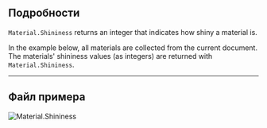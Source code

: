 ## Подробности
`Material.Shininess` returns an integer that indicates how shiny a material is.

In the example below, all materials are collected from the current document. The materials' shininess values (as integers) are returned with `Material.Shininess`.
___
## Файл примера

![Material.Shininess](./Revit.Elements.Material.Shininess_img.jpg)
